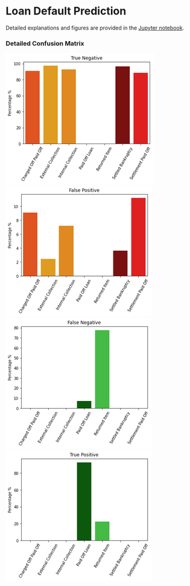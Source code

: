 # Loan Default Prediction

Detailed explanations and figures are provided in the [Jupyter notebook](https://github.com/AlvinHew/Projects/blob/main/Loan_Repay_Pred/loan_repay_pred.ipynb).

### Detailed Confusion Matrix
![tn](imgs/tn.png) ![fp](imgs/fp.png) 
![fn](imgs/fn.png) ![tp](imgs/tp.png) 
